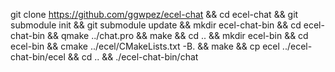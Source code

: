 git clone https://github.com/ggwpez/ecel-chat && cd ecel-chat && git submodule init && git submodule update && mkdir ecel-chat-bin && cd ecel-chat-bin && qmake ../chat.pro && make && cd .. && mkdir ecel-bin && cd ecel-bin && cmake ../ecel/CMakeLists.txt -B. && make && cp ecel ../ecel-chat-bin/ecel && cd .. && ./ecel-chat-bin/chat
